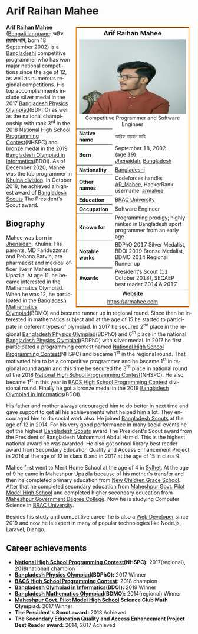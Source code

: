 <html lang="en" dir="ltr" class="client-js"><head>

<meta name="google-site-verification" content="tDQdT-88ka1Q4XwanNl_DDf50cHwUVtCN59VrWmSfmI" />

<meta charset="UTF-8">

<link rel="stylesheet" href="/mediawiki/load.php?debug=false&amp;lang=en&amp;modules=mediawiki.legacy.commonPrint%2Cshared%7Cmediawiki.sectionAnchor%7Cmediawiki.skinning.interface%7Cskins.vector.styles&amp;only=styles&amp;skin=vector">

<meta name="ResourceLoaderDynamicStyles" content="">


<meta name="generator" content="MediaWiki 1.26.2">
<link rel="alternate" type="application/x-wiki" title="Edit" href="/mediawiki/index.php?title=Arif_Raihan_Mahee&amp;action=edit">
<link rel="edit" title="Edit" href="/mediawiki/index.php?title=Arif_Raihan_Mahee&amp;action=edit">
<link rel="shortcut icon" href="/favicon.ico">
<link rel="search" type="application/opensearchdescription+xml" href="/mediawiki/opensearch_desc.php" title="WikiAlpha (en)">
<link rel="EditURI" type="application/rsd+xml" href="http://en.wikialpha.org/mediawiki/api.php?action=rsd">
<link rel="copyright" href="http://creativecommons.org/licenses/publicdomain/">
<link rel="alternate" type="application/atom+xml" title="WikiAlpha Atom feed" href="/mediawiki/index.php?title=Special:RecentChanges&amp;feed=atom">
<!--[if lt IE 7]><style type="text/css">body{behavior:url("/mediawiki/skins/Vector/csshover.min.htc")}</style><![endif]-->
</head>
<body class="mediawiki ltr sitedir-ltr ns-0 ns-subject page-Arif_Raihan_Mahee skin-vector action-view">
<div id="mw-page-base" class="noprint"></div>
<div id="mw-head-base" class="noprint"></div>
<div id="content" class="mw-body" role="main">
<a id="top"></a>
<div class="mw-indicators">
</div>
<h1 id="firstHeading" class="firstHeading" lang="en">Arif Raihan Mahee</h1>
<div id="bodyContent" class="mw-body-content">

<div id="mw-content-text" lang="en" dir="ltr" class="mw-content-ltr"><table style="border: 2px solid #ff7f00;margin: 0.5em;clear: left;overflow: hidden;width:22em; float:right;" cellspacing="5"><tbody><tr><th colspan="2" class="" style="text-align:center; font-size:125%; font-weight:bold;"><span class="fn">Arif Raihan Mahee</span></th></tr><tr class=""><td colspan="2" class="OFN Studio" style="text-align:center;">
<img alt="" src="https://raw.githubusercontent.com/armahee/armahee/main/DSC05214%20(1).jpg" width="300" height="201"><br><span style="">Competitive Programmer and Software Engineer</span></td></tr><tr class=""><th scope="row" style="text-align:left;">Native name</th>
<td class="" style="">
<span class="nickname">আরিফ রায়হান মাহি</span></td></tr><tr class=""><th scope="row" style="text-align:left;">Born</th>
<td class="" style="">
September 18, 2002<span style="display:none"> (<span class="bday">2002-09-18</span>)</span><span class="noprint"> (age&nbsp;19)</span><br><a href="/wiki/Jhenaidah" title="Jhenaidah">Jhenaidah</a>, <a href="/wiki/Bangladesh" title="Bangladesh">Bangladesh</a></td></tr><tr class=""><th scope="row" style="text-align:left;">Nationality</th>
<td class="category" style="">
<a href="/wiki/Bangladeshi" title="Bangladeshi" class="mw-redirect">Bangladeshi</a></td></tr><tr class=""><th scope="row" style="text-align:left;">Other names</th>
<td class="nickname" style="">
Codeforces handle: <a rel="nofollow" class="external text" href="http://codeforces.com/profile/AR_Mahee">AR_Mahee</a>, HackerRank username: <a rel="nofollow" class="external text" href="https://www.hackerrank.com/armahee">armahee</a></td></tr><tr class=""><th scope="row" style="text-align:left;">Education</th>
<td class="" style="">
<a rel="nofollow" class="external text" href="https://bracu.ac.bd">BRAC University</a></td></tr><tr class=""><th scope="row" style="text-align:left;">Occupation</th>
<td class="role" style="">
Software Engineer</td></tr><tr class=""><th scope="row" style="text-align:left;">Known&nbsp;for</th>
<td class="" style="">
Programming prodigy; highly ranked in Bangladesh sport programmer from an early age</td></tr><tr class=""><th scope="row" style="text-align:left;">Notable works</th>
<td class="" style="">
BDPhO 2017 Silver Medalist, BDOI 2019 Bronze Medalist, BDMO 2014 Regional Runner up</td></tr><tr class=""><th scope="row" style="text-align:left;">Awards</th>
<td class="" style="">
President's Scout (11 October 2018), SEQAEP best reader 2014 &amp; 2017</td></tr><tr><th colspan="2" class="" style="text-align:center;">Website</th></tr><tr class=""><td colspan="2" class="" style="text-align:center;">
<a rel="nofollow" class="external free" href="https://armahee.com">https://armahee.com</a></td></tr>
</tbody></table>
<p><b>Arif Raihan Mahee</b> (<a href="/wiki/Bengali_language" title="Bengali language">Bengali language</a>: <b>আরিফ রায়হান মাহি</b>; born 18 September 2002) is a <a href="/wiki/Bangladesh" title="Bangladesh">Bangladeshi</a> competitive programmer who has won major national competitions since the age of 12, as well as numerous regional competitions. His top accomplishments include silver medal in the 2017 <a rel="nofollow" class="external text" href="https://www.bdpho.org">Bangladesh Physics Olympiad</a>(BDPhO) as well as the national championship with rank 3<sup>rd</sup> in the 2018 <a rel="nofollow" class="external text" href="https://nhspc.net">National High School Programming Contest</a>(NHSPC) and bronze medal in the 2019 <a rel="nofollow" class="external text" href="https://olympiad.org.bd">Bangladesh Olympiad in Informatics</a>(BDOI). As of December 2020, Mahee was the top programmer in <a href="/wiki/Khulna_division" title="Khulna division">Khulna division</a>. In October 2018, he achieved a highest award of <a href="/wiki/Bangladesh_Scouts" title="Bangladesh Scouts">Bangladesh Scouts</a> The President's Scout award.
</p>
<h2><span class="mw-headline" id="Biography">Biography</span></h2>
<p>Mahee was born in <a href="/wiki/Jhenaidah" title="Jhenaidah">Jhenaidah</a>, Khulna. His parents, MD Fariduzzman and Rehana Parvin, are pharmacist and medical officer live in Maheshpur Upazila. At age 11, he became interested in the Mathematics Olympiad. When he was 12, he participated in the <a rel="nofollow" class="external text" href="https://matholympiad.org.bd">Bangladesh Mathematics Olympiad</a>(BDMO) and became runner up in regional round. Since then he interested in mathematics subject and at the age of 15 he started to participate in deferent types of olympiad. In 2017 he secured 2<sup>nd</sup> place in the regional <a rel="nofollow" class="external text" href="https://www.bdpho.org">Bangladesh Physics Olympiad</a>(BDPhO) and 6<sup>th</sup> place in the national <a rel="nofollow" class="external text" href="https://www.bdpho.org">Bangladesh Physics Olympiad</a>(BDPhO) with silver medal. In 2017 he first participated a programming contest named <a rel="nofollow" class="external text" href="https://nhspc.net">National High School Programming Contest</a>(NHSPC) and became 1<sup>st</sup> in the regional round. That motivated him to be a competitive programmer and he became 1<sup>st</sup> in regional round again and this time he secured the 3<sup>rd</sup> place in national round of the 2018 <a rel="nofollow" class="external text" href="https://nhspc.net">National High School Programming Contest</a>(NHSPC). He also became 1<sup>st</sup> in this year in <a rel="nofollow" class="external text" href="https://algo.codemarshal.org/contests/bacshspc18/standings">BACS High School Programming Contest</a> divisional round. Finally he got a bronze medal in the 2019 <a rel="nofollow" class="external text" href="https://olympiad.org.bd">Bangladesh Olympiad in Informatics</a>(BDOI).
</p><p>His father and mother always encouraged him to do better in next time and gave support to get all his achievements what helped him a lot. They encouraged him to do social work also. He joined <a href="/wiki/Bangladesh_Scouts" title="Bangladesh Scouts">Bangladesh Scouts</a> at the age of 12 in 2014. For his very good performance in many social events he got the highest <a href="/wiki/Bangladesh_Scouts" title="Bangladesh Scouts">Bangladesh Scouts</a> award The President's Scout award from the President of Bangladesh Mohammad Abdul Hamid. This is the highest national award he was awarded. He also got school library best reader award from Secondary Education Quality and Access Enhancement Project in 2014 at the age of 12 in class 6 and in 2017 at the age of 15 in class 9.
</p><p>Mahee first went to Merit Home School at the age of 4 in <a href="/wiki/Sylhet" title="Sylhet">Sylhet</a>. At the age of 9 he came in Maheshpur Upazila because of his mother's transfer and then he completed primary education from <a rel="nofollow" class="external text" href="https://ncgschool.com">New Children Grace School</a>. After that he completed secondary education from <a rel="nofollow" class="external text" href="http://www.mpmss.edu.bd">Maheshpur Govt. Pilot Model High School</a> and completed higher secondary education from <a rel="nofollow" class="external text" href="https://mgdc.edu.bd">Maheshpur Government Degree College</a>. Now he is studying Computer Science in <a rel="nofollow" class="external text" href="https://bracu.ac.bd">BRAC University</a>.
</p><p>Besides his study and competitive career he is also a <a href="/wiki/Web_Developer" title="Web Developer">Web Developer</a> since 2019 and now he is expert in many of popular technologies like Node.js, Laravel, Django.
</p>
<h2><span class="mw-headline" id="Career_achievements">Career achievements</span></h2>
<ul><li> <b><a rel="nofollow" class="external text" href="https://nhspc.net">National High School Programming Contest</a>(NHSPC):</b> 2017(regional), 2018(national) champion</li>
<li> <b><a rel="nofollow" class="external text" href="https://www.bdpho.org">Bangladesh Physics Olympiad</a>(BDPhO):</b> 2017 Winner</li>
<li> <b><a rel="nofollow" class="external text" href="https://algo.codemarshal.org/contests/bacshspc18/standings">BACS High School Programming Contest</a>:</b> 2018 champion</li>
<li> <b><a rel="nofollow" class="external text" href="https://olympiad.org.bd">Bangladesh Olympiad in Informatics</a>(BDOI):</b> 2019 Winner</li>
<li> <b><a rel="nofollow" class="external text" href="https://matholympiad.org.bd">Bangladesh Mathematics Olympiad</a>(BDMO):</b> 2014(regional) Winner</li>
<li> <b><a rel="nofollow" class="external text" href="http://www.mpmss.edu.bd">Maheshpur Govt. Pilot Model High School</a> Science Club Math Olympiad:</b> 2017 Winner</li>
<li> <b>The President's Scout award:</b> 2018 Achieved</li>
<li> <b>The Secondary Education Quality and Access Enhancement Project Best Reader award:</b> 2014, 2017 Achieved</li></ul>



</div>

<div id="catlinks" class="catlinks catlinks-allhidden"></div> <div class="visualClear"></div>
</div>
</div>


<div class="suggestions" style="display: none; font-size: 13px;"><div class="suggestions-results"></div><div class="suggestions-special"></div></div></body></html>
